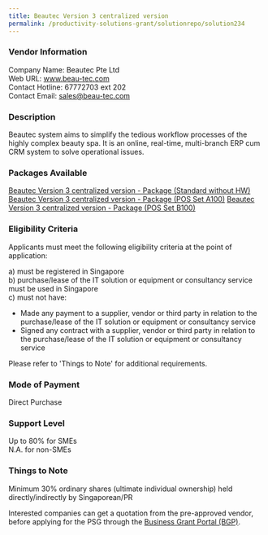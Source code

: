 ```yaml
---
title: Beautec Version 3 centralized version
permalink: /productivity-solutions-grant/solutionrepo/solution234
---
```


### Vendor Information
Company Name: Beautec Pte Ltd<br>Web URL: www.beau-tec.com<br>Contact Hotline: 67772703 ext 202<br>Contact Email: sales@beau-tec.com

### Description

Beautec system aims to simplify the tedious workflow processes of the highly complex beauty spa. It is an online, real-time, multi-branch ERP cum CRM system to solve operational issues. 

### Packages Available

<a href='https://www.gobusiness.gov.sg/images/psg/Desensitised_Beautec_Annex_3_CR_wef_14_Jan_2021_Part_1.pdf' target='_blank'>Beautec Version 3 centralized version - Package (Standard without HW)</a>
<a href='https://www.gobusiness.gov.sg/images/psg/Desensitised_Beautec_Annex_3_CR_wef_14_Jan_2021_Part_2.pdf' target='_blank'>Beautec Version 3 centralized version - Package (POS Set A100)</a>
<a href='https://www.gobusiness.gov.sg/images/psg/Desensitised_Beautec_Annex_3_CR_wef_14_Jan_2021_Part_3.pdf' target='_blank'>Beautec Version 3 centralized version - Package (POS Set B100)</a>

### Eligibility Criteria

Applicants must meet the following eligibility criteria at the point of application:

a) must be registered in Singapore <br>
b) purchase/lease of the IT solution or equipment or consultancy service must be used in Singapore <br>
c) must not have:
- Made any payment to a supplier, vendor or third party in relation to the purchase/lease of the IT solution or equipment or consultancy service
- Signed any contract with a supplier, vendor or third party in relation to the purchase/lease of the IT solution or equipment or consultancy service

Please refer to 'Things to Note' for additional requirements.

### Mode of Payment
Direct Purchase

### Support Level
Up to 80% for SMEs <br>
N.A. for non-SMEs

### Things to Note
Minimum 30% ordinary shares (ultimate individual ownership) held directly/indirectly by Singaporean/PR

Interested companies can get a quotation from the pre-approved vendor, before applying for the PSG through the <a target='_blank' href='https://www.businessgrants.gov.sg/'>Business Grant Portal (BGP)</a>.
